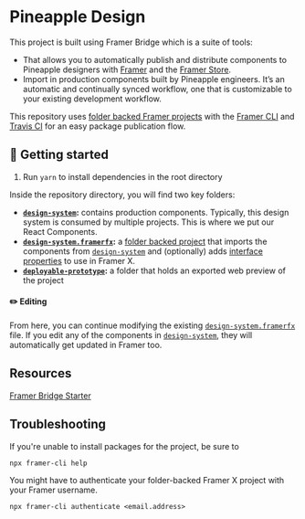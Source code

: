 # Pineapple Design

This project is built using Framer Bridge which is a suite of tools:

- That allows you to automatically publish and distribute components to Pineapple designers with [Framer](https://framer.com) and the [Framer Store](https://store.framer.com).
- Import in production components built by Pineapple engineers. It’s an automatic and continually synced workflow, one that is customizable to your existing development workflow.

This repository uses [folder backed Framer projects](https://www.framer.com/support/using-framer-x/folder-backed-projects/) with the [Framer CLI](https://www.npmjs.com/package/framer-cli) and [Travis CI](https://travis-ci.com/) for an easy package publication flow.

## 🏁 Getting started

1. Run `yarn` to install dependencies in the root directory

Inside the repository directory, you will find two key folders:

- **[`design-system`](/design-system):** contains production components. Typically, this design system is consumed by multiple projects. This is where we put our React Components.
- **[`design-system.framerfx`](/design-system.framerfx):** a [folder backed project](https://framer.gitbook.io/teams/integrations#folder-projects) that imports the components from [`design-system`](/design-system) and (optionally) adds [interface properties](https://www.framer.com/api/property-controls/) to use in Framer X.
- **[`deployable-prototype`](/deployable-prototype):** a folder that holds an exported web preview of the project

#### ✏️ Editing

From here, you can continue modifying the existing [`design-system.framerfx`](/design-system.framerfx) file. If you edit any of the components in [`design-system`](/design-system), they will automatically get updated in Framer too.

## Resources

[Framer Bridge Starter](https://github.com/framer/framer-bridge-starter-kit)


## Troubleshooting

If you're unable to install packages for the project, be sure to 
```
npx framer-cli help
```

You might have to authenticate your folder-backed Framer X project with your Framer username.

```
npx framer-cli authenticate <email.address>
```
